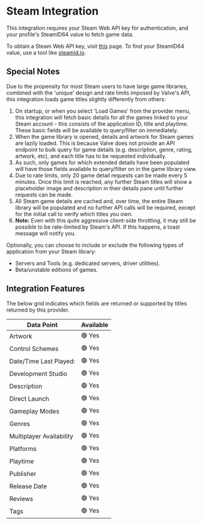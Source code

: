﻿# Steam Integration

This integration requires your Steam Web API key for authentication, and your profile's SteamID64 value to fetch game data.

To obtain a Steam Web API key, visit [this](https://steamcommunity.com/dev/apikey) page.
To find your SteamID64 value, use a tool like [steamid.io](https://steamid.io).

## Special Notes

Due to the propensity for most Steam users to have large game libraries, combined with the 'unique' design and rate limits imposed by Valve's API, this integration loads game titles slightly differently from others:

 1. On startup, or when you select 'Load Games' from the provider menu, this integration will fetch basic details for all the games linked to your Steam account - this consists of the application ID, title and playtime. These basic fields will be available to query/filter on immediately.
 2. When the game library is opened, details and artwork for Steam games are lazily loaded. This is because Valve does not provide an API endpoint to bulk query for game details (e.g. description, genre, rating, artwork, etc), and each title has to be requested individually.
 3. As such, only games for which extended details have been populated will have those fields available to query/filter on in the game library view.
 4. Due to rate limits, only 20 game detail requests can be made every 5 minutes. Once this limit is reached, any further Steam titles will show a placeholder image and description in their details pane until further requests can be made.
 5. All Steam game details are cached and, over time, the entire Steam library will be populated and no further API calls will be required, except for the initial call to verify which titles you own.
 6. **Note:** Even with this quite aggressive client-side throttling, it may still be possible to be rate-limited by Steam's API. If this happens, a toast message will notify you.

Optionally, you can choose to include or exclude the following types of application from your Steam library:

* Servers and Tools (e.g. dedicated servers, driver utilities).
* Beta/unstable editions of games.

## Integration Features

The below grid indicates which fields are returned or supported by titles returned by this provider.

| Data Point | Available |
|--|--|
| Artwork | 🟢 Yes |
| Control Schemes | 🟢 Yes |
| Date/Time Last Played: | 🟢 Yes |
| Development Studio | 🟢 Yes |
| Description | 🟢 Yes |
| Direct Launch | 🟢 Yes |
| Gameplay Modes | 🟢 Yes |
| Genres | 🟢 Yes |
| Multiplayer Availability | 🟢 Yes |
| Platforms | 🟢 Yes |
| Playtime | 🟢 Yes |
| Publisher | 🟢 Yes |
| Release Date | 🟢 Yes |
| Reviews | 🟢 Yes |
| Tags | 🟢 Yes |
